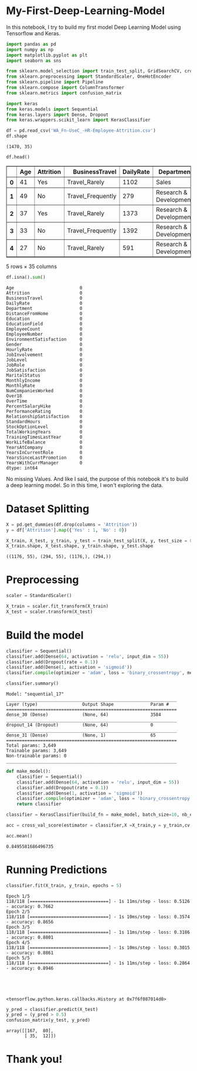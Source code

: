 # My-First-Deep-Learning-Model

In this notebook, I try to build my first model Deep Learning Model using Tensorflow and Keras.


```python
import pandas as pd
import numpy as np
import matplotlib.pyplot as plt
import seaborn as sns

from sklearn.model_selection import train_test_split, GridSearchCV, cross_val_score
from sklearn.preprocessing import StandardScaler, OneHotEncoder
from sklearn.pipeline import Pipeline
from sklearn.compose import ColumnTransformer
from sklearn.metrics import confusion_matrix

import keras
from keras.models import Sequential
from keras.layers import Dense, Dropout
from keras.wrappers.scikit_learn import KerasClassifier
```


```python
df = pd.read_csv('WA_Fn-UseC_-HR-Employee-Attrition.csv')
df.shape
```




    (1470, 35)




```python
df.head()
```




<div>
<style scoped>
    .dataframe tbody tr th:only-of-type {
        vertical-align: middle;
    }

    .dataframe tbody tr th {
        vertical-align: top;
    }

    .dataframe thead th {
        text-align: right;
    }
</style>
<table border="1" class="dataframe">
  <thead>
    <tr style="text-align: right;">
      <th></th>
      <th>Age</th>
      <th>Attrition</th>
      <th>BusinessTravel</th>
      <th>DailyRate</th>
      <th>Department</th>
      <th>DistanceFromHome</th>
      <th>Education</th>
      <th>EducationField</th>
      <th>EmployeeCount</th>
      <th>EmployeeNumber</th>
      <th>...</th>
      <th>RelationshipSatisfaction</th>
      <th>StandardHours</th>
      <th>StockOptionLevel</th>
      <th>TotalWorkingYears</th>
      <th>TrainingTimesLastYear</th>
      <th>WorkLifeBalance</th>
      <th>YearsAtCompany</th>
      <th>YearsInCurrentRole</th>
      <th>YearsSinceLastPromotion</th>
      <th>YearsWithCurrManager</th>
    </tr>
  </thead>
  <tbody>
    <tr>
      <th>0</th>
      <td>41</td>
      <td>Yes</td>
      <td>Travel_Rarely</td>
      <td>1102</td>
      <td>Sales</td>
      <td>1</td>
      <td>2</td>
      <td>Life Sciences</td>
      <td>1</td>
      <td>1</td>
      <td>...</td>
      <td>1</td>
      <td>80</td>
      <td>0</td>
      <td>8</td>
      <td>0</td>
      <td>1</td>
      <td>6</td>
      <td>4</td>
      <td>0</td>
      <td>5</td>
    </tr>
    <tr>
      <th>1</th>
      <td>49</td>
      <td>No</td>
      <td>Travel_Frequently</td>
      <td>279</td>
      <td>Research &amp; Development</td>
      <td>8</td>
      <td>1</td>
      <td>Life Sciences</td>
      <td>1</td>
      <td>2</td>
      <td>...</td>
      <td>4</td>
      <td>80</td>
      <td>1</td>
      <td>10</td>
      <td>3</td>
      <td>3</td>
      <td>10</td>
      <td>7</td>
      <td>1</td>
      <td>7</td>
    </tr>
    <tr>
      <th>2</th>
      <td>37</td>
      <td>Yes</td>
      <td>Travel_Rarely</td>
      <td>1373</td>
      <td>Research &amp; Development</td>
      <td>2</td>
      <td>2</td>
      <td>Other</td>
      <td>1</td>
      <td>4</td>
      <td>...</td>
      <td>2</td>
      <td>80</td>
      <td>0</td>
      <td>7</td>
      <td>3</td>
      <td>3</td>
      <td>0</td>
      <td>0</td>
      <td>0</td>
      <td>0</td>
    </tr>
    <tr>
      <th>3</th>
      <td>33</td>
      <td>No</td>
      <td>Travel_Frequently</td>
      <td>1392</td>
      <td>Research &amp; Development</td>
      <td>3</td>
      <td>4</td>
      <td>Life Sciences</td>
      <td>1</td>
      <td>5</td>
      <td>...</td>
      <td>3</td>
      <td>80</td>
      <td>0</td>
      <td>8</td>
      <td>3</td>
      <td>3</td>
      <td>8</td>
      <td>7</td>
      <td>3</td>
      <td>0</td>
    </tr>
    <tr>
      <th>4</th>
      <td>27</td>
      <td>No</td>
      <td>Travel_Rarely</td>
      <td>591</td>
      <td>Research &amp; Development</td>
      <td>2</td>
      <td>1</td>
      <td>Medical</td>
      <td>1</td>
      <td>7</td>
      <td>...</td>
      <td>4</td>
      <td>80</td>
      <td>1</td>
      <td>6</td>
      <td>3</td>
      <td>3</td>
      <td>2</td>
      <td>2</td>
      <td>2</td>
      <td>2</td>
    </tr>
  </tbody>
</table>
<p>5 rows × 35 columns</p>
</div>




```python
df.isna().sum()
```




    Age                         0
    Attrition                   0
    BusinessTravel              0
    DailyRate                   0
    Department                  0
    DistanceFromHome            0
    Education                   0
    EducationField              0
    EmployeeCount               0
    EmployeeNumber              0
    EnvironmentSatisfaction     0
    Gender                      0
    HourlyRate                  0
    JobInvolvement              0
    JobLevel                    0
    JobRole                     0
    JobSatisfaction             0
    MaritalStatus               0
    MonthlyIncome               0
    MonthlyRate                 0
    NumCompaniesWorked          0
    Over18                      0
    OverTime                    0
    PercentSalaryHike           0
    PerformanceRating           0
    RelationshipSatisfaction    0
    StandardHours               0
    StockOptionLevel            0
    TotalWorkingYears           0
    TrainingTimesLastYear       0
    WorkLifeBalance             0
    YearsAtCompany              0
    YearsInCurrentRole          0
    YearsSinceLastPromotion     0
    YearsWithCurrManager        0
    dtype: int64



No missing Values. And like I said, the purpose of this notebook it's to build a deep learning model. So in this time, I won't exploring the data.  

# Dataset Splitting


```python
X = pd.get_dummies(df.drop(columns = 'Attrition'))
y = df['Attrition'].map({'Yes' : 1, 'No' : 0})

X_train, X_test, y_train, y_test = train_test_split(X, y, test_size = 0.2, random_state = 101, stratify = y)
X_train.shape, X_test.shape, y_train.shape, y_test.shape
```




    ((1176, 55), (294, 55), (1176,), (294,))



# Preprocessing


```python
scaler = StandardScaler()

X_train = scaler.fit_transform(X_train)
X_test = scaler.transform(X_test)
```

# Build the model


```python
classifier = Sequential()
classifier.add(Dense(64, activation = 'relu', input_dim = 55))
classifier.add(Dropout(rate = 0.1))
classifier.add(Dense(1, activation = 'sigmoid'))
classifier.compile(optimizer = 'adam', loss = 'binary_crossentropy', metrics = 'accuracy')

classifier.summary()
```

    Model: "sequential_17"
    _________________________________________________________________
    Layer (type)                 Output Shape              Param #   
    =================================================================
    dense_30 (Dense)             (None, 64)                3584      
    _________________________________________________________________
    dropout_14 (Dropout)         (None, 64)                0         
    _________________________________________________________________
    dense_31 (Dense)             (None, 1)                 65        
    =================================================================
    Total params: 3,649
    Trainable params: 3,649
    Non-trainable params: 0
    _________________________________________________________________



```python
def make_model():
    classifier = Sequential()
    classifier.add(Dense(64, activation = 'relu', input_dim = 55))
    classifier.add(Dropout(rate = 0.1))
    classifier.add(Dense(1, activation = 'sigmoid'))
    classifier.compile(optimizer = 'adam', loss = 'binary_crossentropy', metrics = 'accuracy')
    return classifier

classifier = KerasClassifier(build_fn = make_model, batch_size=10, nb_epoch=1)
```


```python
acc = cross_val_score(estimator = classifier,X =X_train,y = y_train,cv = 10,n_jobs = -1)
```


```python
acc.mean()
```




    0.8495581686496735



# Running Predictions


```python
classifier.fit(X_train, y_train, epochs = 5)
```

    Epoch 1/5
    118/118 [==============================] - 1s 11ms/step - loss: 0.5126 - accuracy: 0.7662
    Epoch 2/5
    118/118 [==============================] - 1s 10ms/step - loss: 0.3574 - accuracy: 0.8656
    Epoch 3/5
    118/118 [==============================] - 1s 11ms/step - loss: 0.3186 - accuracy: 0.8801
    Epoch 4/5
    118/118 [==============================] - 1s 10ms/step - loss: 0.3015 - accuracy: 0.8861
    Epoch 5/5
    118/118 [==============================] - 1s 11ms/step - loss: 0.2864 - accuracy: 0.8946





    <tensorflow.python.keras.callbacks.History at 0x7f6f087014d0>




```python
y_pred = classifier.predict(X_test)
y_pred = (y_pred > 0.5)
confusion_matrix(y_test, y_pred)
```




    array([[167,  80],
           [ 35,  12]])



# Thank you!
